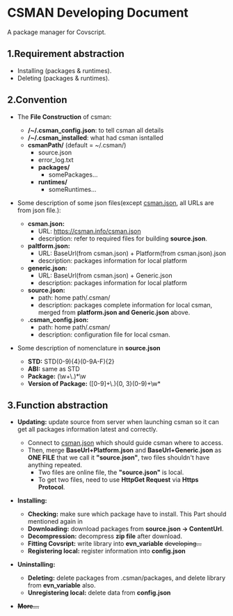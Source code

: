 # CSMAN Developing Document
A package manager for Covscript.
## 1.Requirement abstraction
+ Installing (packages & runtimes).
+ Deleting (packages & runtimes).

## 2.Convention

+ The **File Construction** of csman:
    
    + **/~/.csman_config.json**: to tell csman all details
    + **/~/.csman_installed**: what had csman isntalled
    + **csmanPath/** (default = ~/.csman/)  
        + source.json    
        + error_log.txt    
        + **packages/**    
            + somePackages...
        + **runtimes/**    
            + someRuntimes...    
            
+ Some description of some json files(except [csman.json](https://csman.info/csman.json), all URLs are from json file.):
    + **csman.json:**
        + URL: https://csman.info/csman.json
        + description: refer to required files for building **source.json**.
    + **paltform.json:**
        + URL: BaseUrl(from csman.json) + Platform(from csman.json).json
        + description: packages information for local platform
    + **generic.json:**
        + URL: BaseUrl(from csman.json) + Generic.json
        + description: packages information for local platform
    + **source.json:**
        + path: home path/.csman/
        + description: packages complete information for local csman, merged from **platform.json and Generic.json** above.
    + **.csman_config.json:**
        + path: home path/.csman/
        + description: configuration file for local csman.
+ Some description of nomenclature in **source.json**
    + **STD:**  STD\(0-9\){4}\(0-9A-F\){2}
    + **ABI:** same as STD
    + **Package:** (\w+\\.)\*\w
    + **Version of Package:** (\[0-9\]+\\.){0, 3}(0-9)+\w\*
## 3.Function abstraction
+ **Updating:** update source from server when launching csman so it can get all packages information latest and correctly.
    + Connect to [csman.json](https://csman.info/csman.json) which should guide csman where to access.
    + Then, merge **BaseUrl+Platform.json** and **BaseUrl+Generic.json** as **ONE FILE** that we call it **"source.json"**, two files shouldn't have anything repeated.
        + Two files are online file, the **"source.json"** is local.
        + To get two files, need to use **HttpGet Request** via **Https Protocol**. 

+ **Installing:**  
    + **Checking:** make sure which package have to install. This Part should mentioned again in 
    + **Downloading:** download packages from **source.json -> ContentUrl**.
    + **Decompression:** decompress **zip file** after download.
    + **Fitting Covsript:** write library into **evn_variable** ~~developing...~~
    + **Registering local:** register information into **config.json** 
    
+ **Uninstalling:**
    + **Deleting:** delete packages from .csman/packages, and delete library from **evn_variable** also.
    + **Unregistering local:** delete data from **config.json**
    
+ **~~More...~~**
